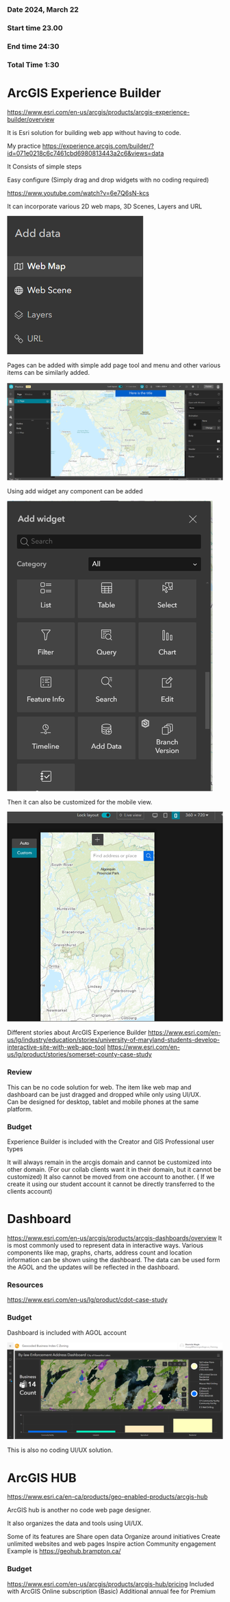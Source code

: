 ### Date 2024, March 22
### Start time 23.00
### End time 24:30
### Total Time 1:30

# ArcGIS Experience Builder 

https://www.esri.com/en-us/arcgis/products/arcgis-experience-builder/overview 

It is Esri solution for building web app without having to code. 

My practice
https://experience.arcgis.com/builder/?id=071e0218c6c7461cbd6980813443a2c6&views=data

 

It Consists of simple steps 

Easy configure (Simply drag and drop widgets with no coding required) 

https://www.youtube.com/watch?v=6e7Q6sN-kcs 

 

It can incorporate various 2D web maps, 3D Scenes, Layers and URL 

![GVM](./images/GetImage24.png)

Pages can be added with simple add page tool and menu and other various items can be similarly added.  

![GVM](./images/GetImage25.png)

Using add widget any component can be added  

![GVM](./images/GetImage26.png)

Then it can also be customized for the mobile view.

![GVM](./images/GetImage27.png)

Different stories about ArcGIS Experience Builder 
https://www.esri.com/en-us/lg/industry/education/stories/university-of-maryland-students-develop-interactive-site-with-web-app-tool 
https://www.esri.com/en-us/lg/product/stories/somerset-county-case-study

### Review 
This can be no code solution for web. 
The item like web map and dashboard can be just dragged and dropped while only using UI/UX.  
Can be designed for desktop, tablet and mobile phones at the same platform.  

### Budget
Experience Builder is included with the Creator and GIS Professional user types 

It will always remain in the arcgis domain and cannot be customized into other domain. 
(For our collab clients want it in their domain, but it cannot be customized)
It also cannot be moved from one account to another. ( If we create it using our student account it cannot be directly transferred to the clients account)  

# Dashboard 

https://www.esri.com/en-us/arcgis/products/arcgis-dashboards/overview 
It is most commonly used to represent data in interactive ways.
Various components like map, graphs, charts, address count and location information can be shown using the dashboard. 
The data can be used form the AGOL and the updates will be reflected in the dashboard. 
### Resources 
https://www.esri.com/en-us/lg/product/cdot-case-study 
### Budget 
Dashboard is included with AGOL account 

![GVM](./images/GetImage28.png)

This is also no coding UI/UX solution. 

# ArcGIS HUB 

https://www.esri.ca/en-ca/products/geo-enabled-products/arcgis-hub 

 

ArcGIS hub is another no code web page designer. 

It also organizes the data and tools using UI/UX.  

Some of its features are
Share open data
Organize around initiatives
Create unlimited websites and web pages 
Inspire action 
Community engagement 
Example is https://geohub.brampton.ca/ 

### Budget
https://www.esri.com/en-us/arcgis/products/arcgis-hub/pricing 
Included with ArcGIS Online subscription  (Basic) 
Additional annual fee for Premium 



 
